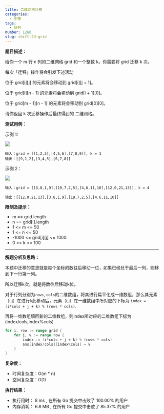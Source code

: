 ```yaml
---
title: 二维网格迁移
categories:
  - 中等
tags:
  - 队列
number: 1260
slug: shift-2d-grid
---
```



**题目描述：**

给你一个 m 行 n 列的二维网格 grid 和一个整数 k。你需要将 grid 迁移 k 次。

每次「迁移」操作将会引发下述活动

位于 grid[i][j] 的元素将会移动到 grid[i][j + 1]。

位于 grid[i][n - 1] 的元素将会移动到 grid[i + 1][0]。

位于 grid[m - 1][n - 1] 的元素将会移动到 grid[0][0]。

请你返回 k 次迁移操作后最终得到的 二维网格。


**测试用例：**

示例 1:

![](../img/leetcode/1260二维网格迁移/e1-1.png)
```
输入：grid = [[1,2,3],[4,5,6],[7,8,9]], k = 1
输出：[[9,1,2],[3,4,5],[6,7,8]]
```


示例 2：

![](../img/leetcode/1260二维网格迁移/e2-1.png)
```
输入：grid = [[3,8,1,9],[19,7,2,5],[4,6,11,10],[12,0,21,13]], k = 4

输出：[[12,0,21,13],[3,8,1,9],[19,7,2,5],[4,6,11,10]]
```

**限制及提示：**
- m == grid.length
- n == grid[i].length
- 1 <= m <= 50
- 1 <= n <= 50
- -1000 <= grid[i][j] <= 1000
- 0 <= k <= 100


---
**解题分析及思路：**

本题中迁移的意思就是每个坐标的数往后移动一位，如果已经处于最后一列，则移到下一行第一列。

所以迁移k次，就是将数往后移动k位。

对于行列分别为`rows`, `cols`的二维数组，将其进行扁平化成一维数组，那么其元素（i,j）在进行k此移动后，元素（i,j）在一维数组中所对应的下标为 `index = (i*cols + j + k) % (rows * cols)`.

再将一维数组填回新的二维数组，则index所对应的二维数组下标为(index/cols,index%cols)
```go
for i, row := range grid {
    for j, v := range row {
        index := (i*cols + j + k) % (rows * cols)
        ans[index/cols][index%cols] = v
    }
}
```

**复杂度：**
- 时间复杂度：O(m * n)
- 空间复杂度：O(1)

**执行结果：**

- 执行用时： 8 ms , 在所有 Go 提交中击败了 100.00% 的用户 
- 内存消耗： 6.8 MB , 在所有 Go 提交中击败了 85.37% 的用户
